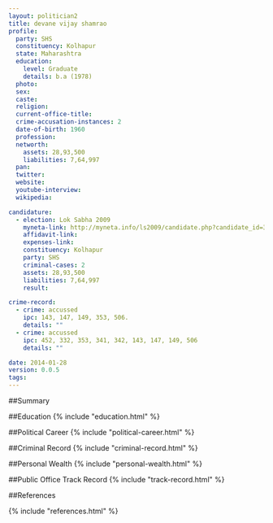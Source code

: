 ```yaml
---
layout: politician2
title: devane vijay shamrao
profile: 
  party: SHS
  constituency: Kolhapur
  state: Maharashtra
  education: 
    level: Graduate
    details: b.a (1978)
  photo: 
  sex: 
  caste: 
  religion: 
  current-office-title: 
  crime-accusation-instances: 2
  date-of-birth: 1960
  profession: 
  networth: 
    assets: 28,93,500
    liabilities: 7,64,997
  pan: 
  twitter: 
  website: 
  youtube-interview: 
  wikipedia: 

candidature: 
  - election: Lok Sabha 2009
    myneta-link: http://myneta.info/ls2009/candidate.php?candidate_id=3793
    affidavit-link: 
    expenses-link: 
    constituency: Kolhapur 
    party: SHS
    criminal-cases: 2
    assets: 28,93,500
    liabilities: 7,64,997
    result:  

crime-record: 
  - crime: accussed
    ipc: 143, 147, 149, 353, 506.
    details: "" 
  - crime: accussed
    ipc: 452, 332, 353, 341, 342, 143, 147, 149, 506
    details: "" 

date: 2014-01-28
version: 0.0.5
tags: 
---
```

##Summary


##Education
{% include "education.html" %}


##Political Career
{% include "political-career.html" %}


##Criminal Record
{% include "criminal-record.html" %}


##Personal Wealth
{% include "personal-wealth.html" %}


##Public Office Track Record
{% include "track-record.html" %}


##References


{% include "references.html" %}